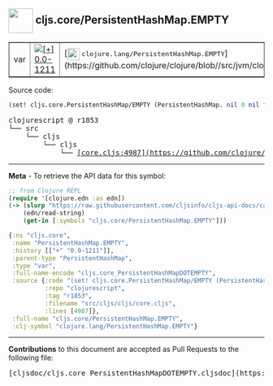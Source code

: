 ## <img width="48px" valign="middle" src="http://i.imgur.com/Hi20huC.png"> cljs.core/PersistentHashMap.EMPTY

 <table border="1">
<tr>

<td>var</td>
<td><a href="https://github.com/cljsinfo/cljs-api-docs/tree/0.0-1211"><img valign="middle" alt="[+] 0.0-1211" src="https://img.shields.io/badge/+-0.0--1211-lightgrey.svg"></a> </td>
<td>
[<img height="24px" valign="middle" src="http://i.imgur.com/1GjPKvB.png"> <samp>clojure.lang/PersistentHashMap.EMPTY</samp>](https://github.com/clojure/clojure/blob//src/jvm/clojure/lang/PersistentHashMap.java)
</td>
</tr>
</table>






Source code:

```clj
(set! cljs.core.PersistentHashMap/EMPTY (PersistentHashMap. nil 0 nil false nil 0))
```

 <pre>
clojurescript @ r1853
└── src
    └── cljs
        └── cljs
            └── <ins>[core.cljs:4987](https://github.com/clojure/clojurescript/blob/r1853/src/cljs/cljs/core.cljs#L4987)</ins>
</pre>


---

__Meta__ - To retrieve the API data for this symbol:

```clj
;; from Clojure REPL
(require '[clojure.edn :as edn])
(-> (slurp "https://raw.githubusercontent.com/cljsinfo/cljs-api-docs/catalog/cljs-api.edn")
    (edn/read-string)
    (get-in [:symbols "cljs.core/PersistentHashMap.EMPTY"]))
```

```clj
{:ns "cljs.core",
 :name "PersistentHashMap.EMPTY",
 :history [["+" "0.0-1211"]],
 :parent-type "PersistentHashMap",
 :type "var",
 :full-name-encode "cljs.core_PersistentHashMapDOTEMPTY",
 :source {:code "(set! cljs.core.PersistentHashMap/EMPTY (PersistentHashMap. nil 0 nil false nil 0))",
          :repo "clojurescript",
          :tag "r1853",
          :filename "src/cljs/cljs/core.cljs",
          :lines [4987]},
 :full-name "cljs.core/PersistentHashMap.EMPTY",
 :clj-symbol "clojure.lang/PersistentHashMap.EMPTY"}

```

---

__Contributions__ to this document are accepted as Pull Requests to the following file:

 <pre>
[cljsdoc/cljs.core_PersistentHashMapDOTEMPTY.cljsdoc](https://github.com/cljsinfo/cljs-api-docs/blob/master/cljsdoc/cljs.core_PersistentHashMapDOTEMPTY.cljsdoc)
</pre>

